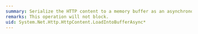 ```yaml
---
summary: Serialize the HTTP content to a memory buffer as an asynchronous operation.
remarks: This operation will not block.
uid: System.Net.Http.HttpContent.LoadIntoBufferAsync*
---
```

